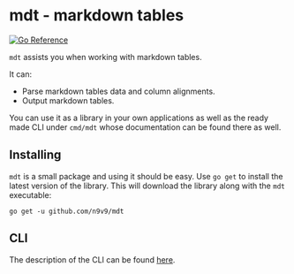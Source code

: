 # mdt - markdown tables

[![Go Reference](https://pkg.go.dev/badge/github.com/n9v9/mdt.svg)](https://pkg.go.dev/github.com/n9v9/mdt)

`mdt` assists you when working with markdown tables.

It can:

- Parse markdown tables data and column alignments.
- Output markdown tables.

You can use it as a library in your own applications as well as the ready made
CLI under `cmd/mdt` whose documentation can be found there as well.

## Installing

`mdt` is a small package and using it should be easy. Use `go get` to install
the latest version of the library. This will download the library along with the
`mdt` executable:

```
go get -u github.com/n9v9/mdt
```

## CLI

The description of the CLI can be found [here](cmd/mdt).
